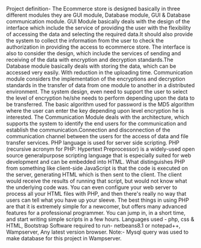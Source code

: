 Project definition-
The Ecommerce store is designed basically in three different modules they are GUI module, Database module, GUI & Database communication  module. 
GUI Module basically deals with the design of the interface which include the service of providing the user with the flexibility of accessing 
the data and selecting the required data.It should also provide the system to collect the information from the user to check the authorization
in providing the access to ecommerce store. The interface is also to consider the design, which include the services of sending and receiving of
the data with encryption and decryption standards.The Database module basically deals with storing the data, which can be accessed very easily.
With reduction in the uploading time. Communication module considers the implementation of the encryptions and decryption standards in  the 
transfer of data from one module to another in a distributed environment. The system design, even need to support the user to select the level
of encryption he/she needs to perform depending upon the data to be transferred. The basic algorithm used for password is the MD5 algorithm 
where the user can enter the key depending upon level encryption he is interested. The Communication Module deals with the architecture, which 
supports the system to identify the end users for the communication and establish the communication.Connection and disconnection of the
communication channel between the users for the access of data and file transfer services. PHP language is used for server side scripting. 
PHP (recursive acronym for PHP: Hypertext Preprocessor) is a widely-used open source generalpurpose scripting language that is especially 
suited for web development and can be embedded into HTML. What distinguishes PHP from something like client-side JavaScript is that the code is
executed on the server, generating HTML which is then sent to the client. The client would receive the results of running that script, but would
not know what the underlying code was. You can even configure your web server to process all your HTML files with PHP, and then there's really
no way that users can tell what you have up your sleeve. The best things in using PHP are that it is extremely simple for a newcomer, 
but offers many advanced features for a professional programmer. You can jump in, in a short time, and start writing simple scripts in a few 
hours. 
Languages used - php, css & HTML, Bootstrap
Software required to run- netbeans8.1 or notepad++, Wampserver, Any latest version browser.
Note:- Mysql query was used to make database for this project in Wampserver.
